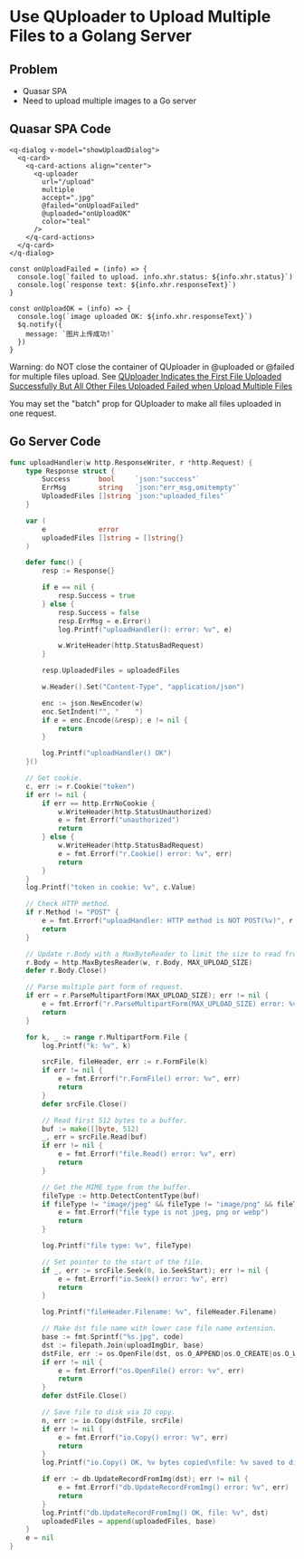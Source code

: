 # Use QUploader to Upload Multiple Files to a Golang Server

## Problem
* Quasar SPA
* Need to upload multiple images to a Go server

## Quasar SPA Code

```vue
<q-dialog v-model="showUploadDialog">
  <q-card>
    <q-card-actions align="center">
      <q-uploader
        url="/upload"
        multiple
	    accept=".jpg"
        @failed="onUploadFailed"
	    @uploaded="onUploadOK"
	    color="teal"
      />
    </q-card-actions>
  </q-card>
</q-dialog>

const onUploadFailed = (info) => {
  console.log(`failed to upload. info.xhr.status: ${info.xhr.status}`)
  console.log(`response text: ${info.xhr.responseText}`)
}   
    
const onUploadOK = (info) => {
  console.log(`image uploaded OK: ${info.xhr.responseText}`)
  $q.notify({
    message: `图片上传成功!`
  })  
}  

```

Warning: do NOT close the container of QUploader in @uploaded or @failed for multiple files upload. See [QUploader Indicates the First File Uploaded Successfully But All Other Files Uploaded Failed when Upload Multiple Files](https://github.com/northbright/Notes/blob/master/front-end-web-dev/quasar/quploader-indicates-the-first-file-uploaded-successfully-but-all-other-files-uploaded-failed-when-upload-multiple-files.md)

You may set the "batch" prop for QUploader to make all files uploaded in one request.

## Go Server Code

```go
func uploadHandler(w http.ResponseWriter, r *http.Request) {
	type Response struct {
		Success       bool     `json:"success"`
		ErrMsg        string   `json:"err_msg,omitempty"`
		UploadedFiles []string `json:"uploaded_files"`
	}

	var (
		e             error
		uploadedFiles []string = []string{}
	)

	defer func() {
		resp := Response{}

		if e == nil {
			resp.Success = true
		} else {
			resp.Success = false
			resp.ErrMsg = e.Error()
			log.Printf("uploadHandler(): error: %v", e)

			w.WriteHeader(http.StatusBadRequest)
		}

		resp.UploadedFiles = uploadedFiles

		w.Header().Set("Content-Type", "application/json")

		enc := json.NewEncoder(w)
		enc.SetIndent("", "    ")
		if e = enc.Encode(&resp); e != nil {
			return
		}

		log.Printf("uploadHandler() OK")
	}()

	// Get cookie.
	c, err := r.Cookie("token")
	if err != nil {
		if err == http.ErrNoCookie {
			w.WriteHeader(http.StatusUnauthorized)
			e = fmt.Errorf("unauthorized")
			return
		} else {
			w.WriteHeader(http.StatusBadRequest)
			e = fmt.Errorf("r.Cookie() error: %v", err)
			return
		}
	}
	log.Printf("token in cookie: %v", c.Value)

	// Check HTTP method.
	if r.Method != "POST" {
		e = fmt.Errorf("uploadHandler: HTTP method is NOT POST(%v)", r.Method)
		return
	}

	// Update r.Body with a MaxByteReader to limit the size to read from upload file.
	r.Body = http.MaxBytesReader(w, r.Body, MAX_UPLOAD_SIZE)
	defer r.Body.Close()

	// Parse multiple part form of request.
	if err = r.ParseMultipartForm(MAX_UPLOAD_SIZE); err != nil {
		e = fmt.Errorf("r.ParseMultipartForm(MAX_UPLOAD_SIZE) error: %v", err)
		return
	}

	for k, _ := range r.MultipartForm.File {
		log.Printf("k: %v", k)

		srcFile, fileHeader, err := r.FormFile(k)
		if err != nil {
			e = fmt.Errorf("r.FormFile() error: %v", err)
			return
		}
		defer srcFile.Close()

		// Read first 512 bytes to a buffer.
		buf := make([]byte, 512)
		_, err = srcFile.Read(buf)
		if err != nil {
			e = fmt.Errorf("file.Read() error: %v", err)
			return
		}

		// Get the MIME type from the buffer.
		fileType := http.DetectContentType(buf)
		if fileType != "image/jpeg" && fileType != "image/png" && fileType != "image/webp" {
			e = fmt.Errorf("file type is not jpeg, png or webp")
			return
		}

		log.Printf("file type: %v", fileType)

		// Set pointer to the start of the file.
		if _, err := srcFile.Seek(0, io.SeekStart); err != nil {
			e = fmt.Errorf("io.Seek() error: %v", err)
			return
		}

		log.Printf("fileHeader.Filename: %v", fileHeader.Filename)

		// Make dst file name with lower case file name extension.
		base := fmt.Sprintf("%s.jpg", code)
		dst := filepath.Join(uploadImgDir, base)
		dstFile, err := os.OpenFile(dst, os.O_APPEND|os.O_CREATE|os.O_WRONLY, 0644)
		if err != nil {
			e = fmt.Errorf("os.OpenFile() error: %v", err)
			return
		}
		defer dstFile.Close()

		// Save file to disk via IO copy.
		n, err := io.Copy(dstFile, srcFile)
		if err != nil {
			e = fmt.Errorf("io.Copy() error: %v", err)
			return
		}
		log.Printf("io.Copy() OK, %v bytes copied\nfile: %v saved to disk OK", n, fileHeader.Filename)

		if err := db.UpdateRecordFromImg(dst); err != nil {
			e = fmt.Errorf("db.UpdateRecordFromImg() error: %v", err)
			return
		}
		log.Printf("db.UpdateRecordFromImg() OK, file: %v", dst)
		uploadedFiles = append(uploadedFiles, base)
	}
	e = nil
}

```
